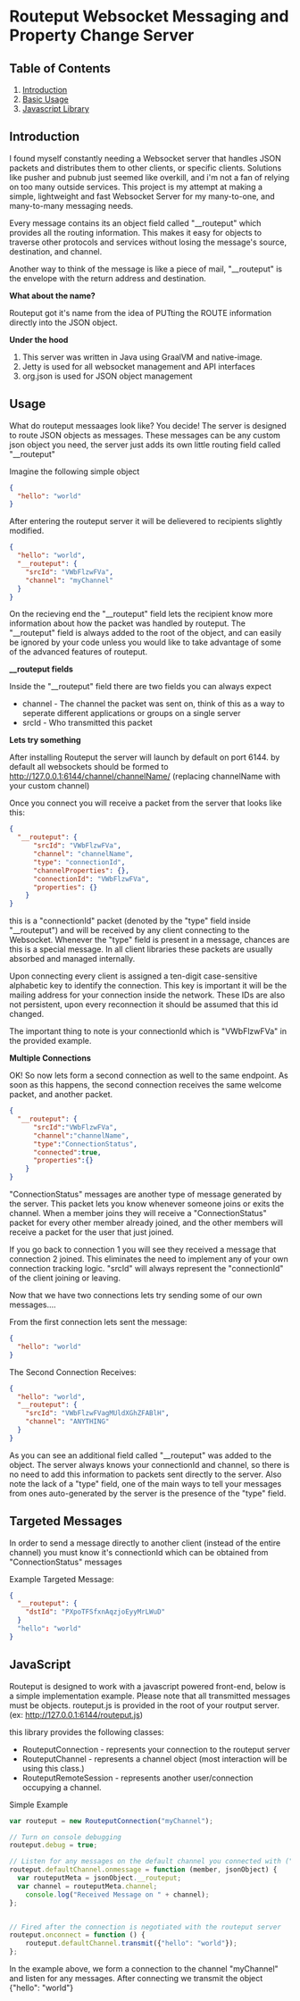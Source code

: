 # Routeput Websocket Messaging and Property Change Server

## Table of Contents
1. [Introduction](#introduction)
2. [Basic Usage](#usage)
3. [Javascript Library](#javascript)

## Introduction

I found myself constantly needing a Websocket server that handles JSON packets and distributes them to other clients, or specific clients. Solutions like pusher and pubnub just seemed like overkill, and i'm not a fan of relying on too many outside services. This project is my attempt at making a simple, lightweight and fast Websocket Server for my many-to-one, and many-to-many messaging needs.

Every message contains its an object field called "__routeput" which provides all the routing information. This makes it easy for objects to traverse other protocols and services without losing the message's source, destination, and channel.

Another way to think of the message is like a piece of mail, "__routeput" is the envelope with the return address and destination.

**What about the name?**

Routeput got it's name from the idea of PUTting the ROUTE information directly into the JSON object.

**Under the hood**
1. This server was written in Java using GraalVM and native-image.
2. Jetty is used for all websocket management and API interfaces
3. org.json is used for JSON object management

## Usage

What do routeput messaages look like? You decide! The server is designed to route JSON objects as messages. These messages can be any custom json object you need, the server just adds its own little routing field called "__routeput"

Imagine the following simple object
```json
{
  "hello": "world"
}
```

After entering the routeput server it will be delievered to recipients slightly modified.
```json
{
  "hello": "world",
  "__routeput": {
    "srcId": "VWbFlzwFVa",
    "channel": "myChannel"
  }
}
```

On the recieving end the "__routeput" field lets the recipient know more information about how the packet was handled by routeput. The "__routeput" field is always added to the root of the object, and can easily be ignored by your code unless you would like to take advantage of some of the advanced features of routeput.

**__routeput fields**

Inside the "__routeput" field there are two fields you can always expect
 * channel - The channel the packet was sent on, think of this as a way to seperate different applications or groups on a single server
 * srcId - Who transmitted this packet

**Lets try something**

After installing Routeput the server will launch by default on port 6144. by default all websockets should be formed to http://127.0.0.1:6144/channel/channelName/ (replacing channelName with your custom channel)

Once you connect you will receive a packet from the server that looks like this:
```json
{
  "__routeput": {
      "srcId": "VWbFlzwFVa",
      "channel": "channelName",
      "type": "connectionId",
      "channelProperties": {},
      "connectionId": "VWbFlzwFVa",
      "properties": {}
    }
}
```
this is a "connectionId" packet (denoted by the "type" field inside "__routeput") and will be received by any client connecting to the Websocket. Whenever the "type" field is present in a message, chances are this is a special message. In all client libraries these packets are usually absorbed and managed internally.

Upon connecting every client is assigned a ten-digit case-sensitive alphabetic key to identify the connection. This key is important it will be the mailing address for your connection inside the network. These IDs are also not persistent, upon every reconnection it should be assumed that this id changed. 

The important thing to note is your connectionId which is "VWbFlzwFVa" in the provided example.

**Multiple Connections**

OK! So now lets form a second connection as well to the same endpoint. As soon as this happens, the second connection receives the same welcome packet, and another packet.

```json
{
  "__routeput": {
      "srcId":"VWbFlzwFVa",
      "channel":"channelName",
      "type":"ConnectionStatus",
      "connected":true,
      "properties":{}
    }
}

```
"ConnectionStatus" messages are another type of message generated by the server. This packet lets you know whenever someone joins or exits the channel. When a member joins they will receive a "ConnectionStatus" packet for every other member already joined, and the other members will receive a packet for the user that just joined. 

If you go back to connection 1 you will see they received a message that connection 2 joined. This eliminates the need to implement any of your own connection tracking logic. "srcId" will always represent the "connectionId" of the client joining or leaving.

Now that we have two connections lets try sending some of our own messages....

From the first connection lets sent the message:

```json
{
  "hello": "world"
}
```

The Second Connection Receives:

```json
{
  "hello": "world",
  "__routeput": {
    "srcId": "VWbFlzwFVagMUldXGhZFABlH",
    "channel": "ANYTHING"
  }
}
```

As you can see an additional field called "__routeput" was added to the object. The server always knows your connectionId and channel, so there is no need to add this information to packets sent directly to the server. Also note the lack of a "type" field, one of the main ways to tell your messages from ones auto-generated by the server is the presence of the "type" field.

## Targeted Messages

In order to send a message directly to another client (instead of the entire channel) you must know it's connectionId which can be obtained from "ConnectionStatus" messages

Example Targeted Message:
```json
{
  "__routeput": {
    "dstId": "PXpoTFSfxnAqzjoEyyMrLWuD"
  }
  "hello": "world"
}
```

## JavaScript

Routeput is designed to work with a javascript powered front-end, below is a simple implementation example. Please note that all transmitted messages must be objects. routeput.js is provided in the root of your routput server. (ex: http://127.0.0.1:6144/routeput.js)

this library provides the following classes:
  * RouteputConnection - represents your connection to the routeput server
  * RouteputChannel - represents a channel object (most interaction will be using this class.)
  * RouteputRemoteSession - represents another user/connection occupying a channel.


Simple Example
```javascript
var routeput = new RouteputConnection("myChannel");

// Turn on console debugging
routeput.debug = true;

// Listen for any messages on the default channel you connected with ("myChannel" above)
routeput.defaultChannel.onmessage = function (member, jsonObject) {
  var routeputMeta = jsonObject.__routeput;
  var channel = routeputMeta.channel;
	console.log("Received Message on " + channel);
};


// Fired after the connection is negotiated with the routeput server
routeput.onconnect = function () {
	routeput.defaultChannel.transmit({"hello": "world"});
};

```
In the example above, we form a connection to the channel "myChannel" and listen for any messages. After connecting we transmit the object {"hello": "world"}

